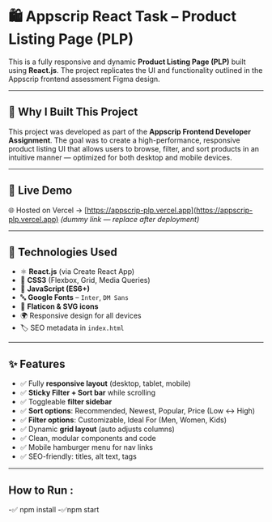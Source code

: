# 🛍️ Appscrip React Task – Product Listing Page (PLP)

This is a fully responsive and dynamic **Product Listing Page (PLP)** built using **React.js**. The project replicates the UI and functionality outlined in the Appscrip frontend assessment Figma design.

---

## 🎯 Why I Built This Project

This project was developed as part of the **Appscrip Frontend Developer Assignment**. The goal was to create a high-performance, responsive product listing UI that allows users to browse, filter, and sort products in an intuitive manner — optimized for both desktop and mobile devices.

---

## 🚀 Live Demo

🌐 Hosted on Vercel → [https://appscrip-plp.vercel.app](https://appscrip-plp.vercel.app) *(dummy link — replace after deployment)*

---

## 🧰 Technologies Used

- ⚛️ **React.js** (via Create React App)
- 🎨 **CSS3** (Flexbox, Grid, Media Queries)
- 🧠 **JavaScript (ES6+)**
- 🔤 **Google Fonts** – `Inter`, `DM Sans`
- 🧩 **Flaticon & SVG icons**
- 🌍 Responsive design for all devices
- 🏷️ SEO metadata in `index.html`

---

## ✨ Features

- ✅ Fully **responsive layout** (desktop, tablet, mobile)
- ✅ **Sticky Filter + Sort bar** while scrolling
- ✅ Toggleable **filter sidebar**
- ✅ **Sort options**: Recommended, Newest, Popular, Price (Low ↔ High)
- ✅ **Filter options**: Customizable, Ideal For (Men, Women, Kids)
- ✅ Dynamic **grid layout** (auto adjusts columns)
- ✅ Clean, modular components and code
- ✅ Mobile hamburger menu for nav links
- ✅ SEO-friendly: titles, alt text, tags

---

## How to Run :
-✅ npm install
-✅npm start


